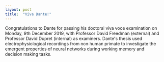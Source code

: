 ```yaml
---
layout: post
title:  "Viva Dante!"
---
```


Congratulations to Dante for passing his doctoral viva voce examination on Monday, 9th December 2019, with Professor David Freedman (external) and Professor David Dupret (internal) as examiners. Dante's thesis used electrophysiological recordings from non human primate to investigate the emergent properties of neural networks during working memory and decision making tasks.



